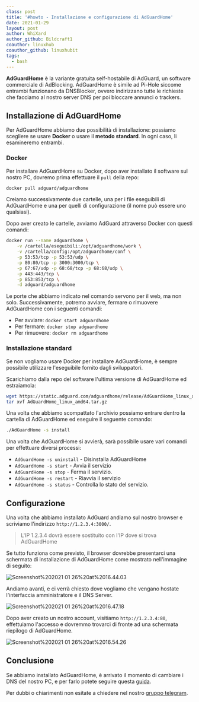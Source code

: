 ```yaml
---
class: post
title: '#howto - Installazione e configurazione di AdGuardHome'
date: 2021-01-29
layout: post
author: WhiXard
author_github: Bildcraft1
coauthor: linuxhub
coauthor_github: linuxhubit
tags:
  - bash
---
```

**AdGuardHome** è la variante gratuita self-hostabile di AdGuard, un software commerciale di AdBlocking. AdGuardHome è simile ad Pi-Hole siccome entrambi funzionano da DNSBlocker, ovvero indirizzano tutte le richieste che facciamo al nostro server DNS per poi bloccare annunci o trackers.

## Installazione di AdGuardHome
Per AdGuardHome abbiamo due possibilità di installazione: possiamo scegliere se usare **Docker** o usare il **metodo standard**. In ogni caso, li esamineremo entrambi.

### Docker
Per installare AdGuardHome su Docker, dopo aver installato il software sul nostro PC, dovremo prima effettuare il `pull` della repo:

```bash
docker pull adguard/adguardhome
```

Creiamo successivamente due cartelle, una per i file eseguibili di AdGuardHome e una per quelli di configurazione (il nome può essere uno qualsiasi).

Dopo aver creato le cartelle, avviamo AdGuard attraverso Docker con questi comandi:

```bash
docker run --name adguardhome \
    -v /cartella/eseguibili:/opt/adguardhome/work \
    -v /cartella/config:/opt/adguardhome/conf \
    -p 53:53/tcp -p 53:53/udp \
    -p 80:80/tcp -p 3000:3000/tcp \
    -p 67:67/udp -p 68:68/tcp -p 68:68/udp \
    -p 443:443/tcp \
    -p 853:853/tcp \
    -d adguard/adguardhome
```

Le porte che abbiamo indicato nel comando servono per il web, ma non solo. Successivamente, potremo avviare, fermare o rimuovere AdGuardHome con i seguenti comandi:
* Per avviare: `docker start adguardhome`
* Per fermare: `docker stop adguardhome`
* Per rimuovere: `docker rm adguardhome`

### Installazione standard
Se non vogliamo usare Docker per installare AdGuardHome, è sempre possibile utilizzare l'eseguibile fornito dagli sviluppatori.

Scarichiamo dalla repo del software l'ultima versione di AdGuardHome ed estraiamola:

```bash
wget https://static.adguard.com/adguardhome/release/AdGuardHome_linux_amd64.tar.gz
tar xvf AdGuardHome_linux_amd64.tar.gz
```

Una volta che abbiamo scompattato l'archivio possiamo entrare dentro la cartella di AdGuardHome ed eseguire il seguente comando:

```bash
./AdGuardHome -s install
```

Una volta che AdGuardHome si avvierà, sarà possibile usare vari comandi per effettuare diversi processi:
* `AdGuardHome -s uninstall` - Disinstalla AdGuardHome
* `AdGuardHome -s start` - Avvia il servizio
* `AdGuardHome -s stop` - Ferma il servizio.
* `AdGuardHome -s restart` - Riavvia il servizio
* `AdGuardHome -s status` - Controlla lo stato del servizio.

## Configurazione
Una volta che abbiamo installato AdGuard andiamo sul nostro browser e scriviamo l'indirizzo `http://1.2.3.4:3000/`.

> L'IP 1.2.3.4 dovrà essere sostituito con l'IP dove si trova AdGuardHome

Se tutto funziona come previsto, il browser dovrebbe presentarci una schermata di installazione di AdGuardHome come mostrato nell'immagine di seguito:

![Screenshot%202021 01 26%20at%2016.44.03](storage/Screenshot%202021-01-26%20at%2016.44.03.png)

Andiamo avanti, e ci verrà chiesto dove vogliamo che vengano hostate l'interfaccia amministratore e il DNS Server.

![Screenshot%202021 01 26%20at%2016.47.18](storage/Screenshot%202021-01-26%20at%2016.47.18.png)

Dopo aver creato un nostro account, visitiamo `http://1.2.3.4:80`, effettuiamo l'accesso e dovremmo trovarci di fronte ad una schermata riepilogo di AdGuardHome.

![Screenshot%202021 01 26%20at%2016.54.26](storage/Screenshot%202021-01-26%20at%2016.54.26.png)

## Conclusione

Se abbiamo installato AdGuardHome, è arrivato il momento di cambiare i DNS del nostro PC, e per farlo potete seguire questa [guida](https://linuxhub.it/articles/howto-cambiare-i-dns).

Per dubbi o chiarimenti non esitate a chiedere nel nostro <a href="https://t.me/linuxpeople">gruppo telegram</a>.